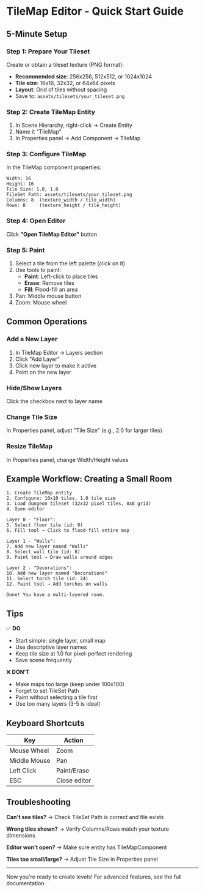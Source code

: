 # TileMap Editor - Quick Start Guide

## 5-Minute Setup

### Step 1: Prepare Your Tileset
Create or obtain a tileset texture (PNG format):
- **Recommended size**: 256x256, 512x512, or 1024x1024
- **Tile size**: 16x16, 32x32, or 64x64 pixels
- **Layout**: Grid of tiles without spacing
- Save to: `assets/tilesets/your_tileset.png`

### Step 2: Create TileMap Entity
1. In Scene Hierarchy, right-click → Create Entity
2. Name it "TileMap"
3. In Properties panel → Add Component → TileMap

### Step 3: Configure TileMap
In the TileMap component properties:
```
Width: 16
Height: 16
Tile Size: 1.0, 1.0
TileSet Path: assets/tilesets/your_tileset.png
Columns: 8  (texture_width / tile_width)
Rows: 8     (texture_height / tile_height)
```

### Step 4: Open Editor
Click **"Open TileMap Editor"** button

### Step 5: Paint
1. Select a tile from the left palette (click on it)
2. Use tools to paint:
   - **Paint**: Left-click to place tiles
   - **Erase**: Remove tiles
   - **Fill**: Flood-fill an area
3. Pan: Middle mouse button
4. Zoom: Mouse wheel

## Common Operations

### Add a New Layer
1. In TileMap Editor → Layers section
2. Click "Add Layer"
3. Click new layer to make it active
4. Paint on the new layer

### Hide/Show Layers
Click the checkbox next to layer name

### Change Tile Size
In Properties panel, adjust "Tile Size" (e.g., 2.0 for larger tiles)

### Resize TileMap
In Properties panel, change Width/Height values

## Example Workflow: Creating a Small Room

```
1. Create TileMap entity
2. Configure: 10x10 tiles, 1.0 tile size
3. Load dungeon tileset (32x32 pixel tiles, 8x8 grid)
4. Open editor

Layer 0 - "Floor":
5. Select floor tile (id: 0)
6. Fill tool → Click to flood-fill entire map

Layer 1 - "Walls":
7. Add new layer named "Walls"
8. Select wall tile (id: 8)
9. Paint tool → Draw walls around edges

Layer 2 - "Decorations":
10. Add new layer named "Decorations"
11. Select torch tile (id: 24)
12. Paint tool → Add torches on walls

Done! You have a multi-layered room.
```

## Tips

✅ **DO**
- Start simple: single layer, small map
- Use descriptive layer names
- Keep tile size at 1.0 for pixel-perfect rendering
- Save scene frequently

❌ **DON'T**
- Make maps too large (keep under 100x100)
- Forget to set TileSet Path
- Paint without selecting a tile first
- Use too many layers (3-5 is ideal)

## Keyboard Shortcuts

| Key | Action |
|-----|--------|
| Mouse Wheel | Zoom |
| Middle Mouse | Pan |
| Left Click | Paint/Erase |
| ESC | Close editor |

## Troubleshooting

**Can't see tiles?**
→ Check TileSet Path is correct and file exists

**Wrong tiles shown?**
→ Verify Columns/Rows match your texture dimensions

**Editor won't open?**
→ Make sure entity has TileMapComponent

**Tiles too small/large?**
→ Adjust Tile Size in Properties panel

---

Now you're ready to create levels! For advanced features, see the full documentation.

